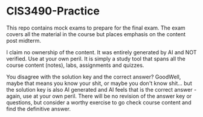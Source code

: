 # CIS3490-Practice
This repo contains mock exams to prepare for the final exam. The exam covers all the material in the course but places emphasis on the content post midterm.

I claim no ownership of the content. It was entirely generated by AI and NOT verified. Use at your own peril.
It is simply a study tool that spans all the course content (notes), labs, assignments and quizzes.

You disagree with the solution key and the correct answer? GoodWell, maybe that means you know your shit, or maybe you don't know shit... but the solution key is also AI generated and AI feels that is the correct answer - again, use at your own peril. There will be no revision of the answer key or questions, but consider a worthy exercise to go check course content and find the definitive answer.
